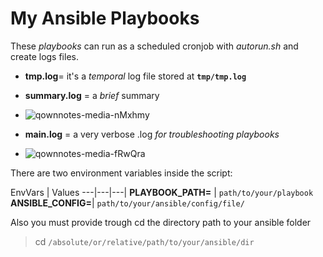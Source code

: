 # My Ansible Playbooks

These *playbooks* can run as a scheduled cronjob with *autorun.sh* and create logs files.


+ **tmp.log**= it's a *temporal* log file stored at **`tmp/tmp.log`**


+ **summary.log** = a *brief* summary 
+ ![qownnotes-media-nMxhmy](https://i.imgur.com/Bk4iEsv.png)
+ **main.log** = a very verbose .log *for troubleshooting playbooks*
+ ![qownnotes-media-fRwQra](https://i.imgur.com/wnFxMBV.png)

There are two environment variables inside the script:  
  
EnvVars | Values
---|---|---|
**PLAYBOOK_PATH=** | `path/to/your/playbook`
**ANSIBLE_CONFIG=**| `path/to/your/ansible/config/file/`
 
  
 
  Also you must provide trough cd the directory path to your ansible folder  
  
> cd `/absolute/or/relative/path/to/your/ansible/dir`
